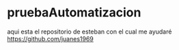 # pruebaAutomatizacion

aqui esta el repositorio de esteban con el cual me ayudaré 
https://github.com/juanes1969

